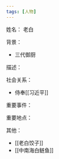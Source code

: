 ```yaml
---
tags: [人物]
---
```


姓名：
老白

背景：
- 三代御厨

描述：

社会关系：
- 侍奉[[习近平]]

重要事件：

重要地点：

其他：
- [[老白饺子]]
- [[中南海白鲢鱼]]

